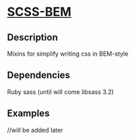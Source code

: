 # [SCSS-BEM](http://psdcoder.github.io/scss-bem/demo/index.html)

## Description
Mixins for simplify writing css in BEM-style

## Dependencies
Ruby sass (until will come libsass 3.2)

## Examples
//will be added later